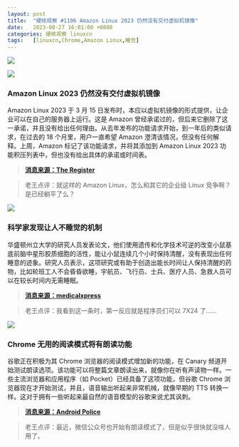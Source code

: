 ```yaml
---
layout: post
title:	"硬核观察 #1106 Amazon Linux 2023 仍然没有交付虚拟机镜像"
date:	2023-08-27 16:01:00 +0800 
categories:	硬核观察 linuxcn 
tags:	[linuxcn,Chrome,Amazon Linux,睡觉]
---
```



![](/Asserts/Images//attachment/album/202308/27/160043keeegfh38beeb0pg.jpg)


![](/Asserts/Images//attachment/album/202308/27/160053fl5x2s5dl5ddqvnd.jpg)


### Amazon Linux 2023 仍然没有交付虚拟机镜像


Amazon Linux 2023 于 3 月 15 日发布时，本应以虚拟机镜像的形式提供，让企业可以在自己的服务器上运行。这是 Amazon 曾经承诺过的，但后来它删除了这一承诺，并且没有给出任何理由。从去年发布的功能请求开始，到一年后的类似请求，在过去的 18 个月里，用户一直希望 Amazon 澄清该情况，但没有任何解释。上周，Amazon 标记了该功能请求，并将其添加到 Amazon Linux 2023 功能积压列表中，但也没有给出具体的承诺或时间表。



> 
> **[消息来源：The Register](https://www.theregister.com/2023/08/25/amazon_linux_2023_vm/)**
> 
> 
> 



> 
> 老王点评：就这样的 Amazon Linux，怎么和其它的企业级 Linux 竞争啊？是已经躺平了么？
> 
> 
> 


![](/Asserts/Images//attachment/album/202308/27/160106yym0vcrulbf0crlh.jpg)


### 科学家发现让人不睡觉的机制


华盛顿州立大学的研究人员发表论文，他们使用遗传和化学技术可逆的改变小鼠基底前脑中星形胶质细胞的活性，能让小鼠连续几个小时保持清醒，没有表现出任何睡意的迹象。研究人员表示，这项研究或有助于创造出能长时间让人保持清醒的药物，比如轮班工人不会昏昏欲睡，宇航员、飞行员、士兵、医疗人员、急救人员可以在较长时间内无需睡眠。



> 
> **[消息来源：medicalxpress](https://medicalxpress.com/news/2023-08-astrocytes-basal-forebrain-mice-sleepiness.html)**
> 
> 
> 



> 
> 老王点评：我看到这一条时，第一反应就是程序员们可以 7X24 了……
> 
> 
> 


![](/Asserts/Images//attachment/album/202308/27/160120vyei17nnwsz2w2e1.jpg)


### Chrome 无用的阅读模式将有朗读功能


谷歌正在积极为其 Chrome 浏览器的阅读模式增加新的功能，在 Canary 频道开始测试朗读选项。该功能可以将整篇文章朗读出来，就像你在听有声读物一样。一些主流浏览器和应用程序（如 Pocket）已经具备了这项功能，但谷歌 Chrome 浏览器现在才开始测试，并且，语音输出听起来非常机械，就像早期的 TTS 转换一样。这对于拥有一些听起来最自然的语音模型的谷歌来说尤其讽刺。



> 
> **[消息来源：Android Police](https://www.androidpolice.com/google-chrome-canary-read-aloud/)**
> 
> 
> 



> 
> 老王点评：最近，微信公众号也开始有朗读模式了，但是似乎很快就没啥人用了。
> 
> 
>
